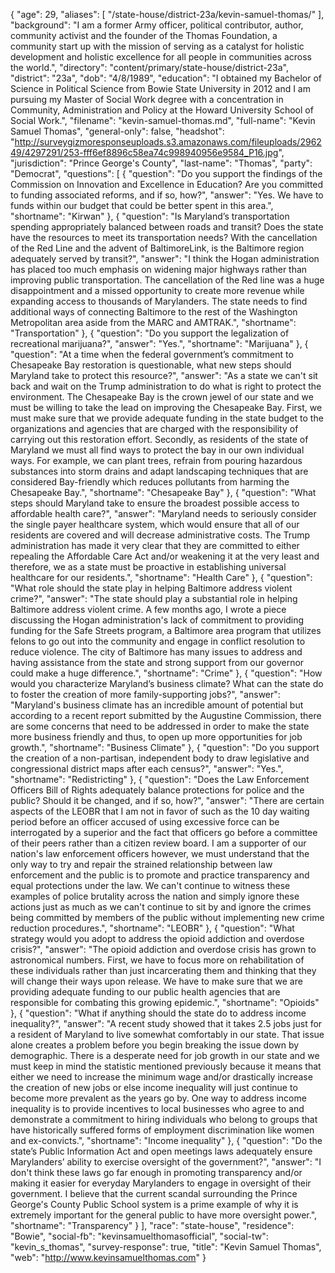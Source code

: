 {
  "age": 29,
  "aliases": [
    "/state-house/district-23a/kevin-samuel-thomas/"
  ],
  "background": "I am a former Army officer, political contributor, author, community activist and the founder of the Thomas Foundation, a community start up with the mission of serving as a catalyst for holistic development and holistic excellence for all people in communities across the world.",
  "directory": "content/primary/state-house/district-23a",
  "district": "23a",
  "dob": "4/8/1989",
  "education": "I obtained my Bachelor of Science in Political Science from Bowie State University in 2012 and I am pursuing my Master of Social Work degree with a concentration in Community, Administration and Policy at the Howard University School of Social Work.",
  "filename": "kevin-samuel-thomas.md",
  "full-name": "Kevin Samuel Thomas",
  "general-only": false,
  "headshot": "http://surveygizmoresponseuploads.s3.amazonaws.com/fileuploads/296249/4297291/253-fff6ef8896c58ea74c998940956e9584_P16.jpg",
  "jurisdiction": "Prince George's County",
  "last-name": "Thomas",
  "party": "Democrat",
  "questions": [
    {
      "question": "Do you support the findings of the Commission on Innovation and Excellence in Education? Are you committed to funding associated reforms, and if so, how?",
      "answer": "Yes. We have to funds within our budget that could be better spent in this area.",
      "shortname": "Kirwan"
    },
    {
      "question": "Is Maryland’s transportation spending appropriately balanced between roads and transit? Does the state have the resources to meet its transportation needs? With the cancellation of the Red Line and the advent of BaltimoreLink, is the Baltimore region adequately served by transit?",
      "answer": "I think the Hogan administration has placed too much emphasis on widening major highways rather than improving public transportation. The cancellation of the Red line was a huge disappointment and a missed opportunity to create more revenue while expanding access to thousands of Marylanders. The state needs to find additional ways of connecting Baltimore to the rest of the Washington Metropolitan area aside from the MARC and AMTRAK.",
      "shortname": "Transportation"
    },
    {
      "question": "Do you support the legalization of recreational marijuana?",
      "answer": "Yes.",
      "shortname": "Marijuana"
    },
    {
      "question": "At a time when the federal government’s commitment to Chesapeake Bay restoration is questionable, what new steps should Maryland take to protect this resource?",
      "answer": "As a state we can't sit back and wait on the Trump administration to do what is right to protect the environment. The Chesapeake Bay is the crown jewel of our state and we must be willing to take the lead on improving the Chesapeake Bay. First, we must make sure that we provide adequate funding in the state budget to the organizations and agencies that are charged with the responsibility of carrying out this restoration effort. Secondly, as residents of the state of Maryland we must all find ways to protect the bay in our own individual ways. For example, we can plant trees, refrain from pouring hazardous substances into storm drains and adapt landscaping techniques that are considered Bay-friendly which reduces pollutants from harming the Chesapeake Bay.",
      "shortname": "Chesapeake Bay"
    },
    {
      "question": "What steps should Maryland take to ensure the broadest possible access to affordable health care?",
      "answer": "Maryland needs to seriously consider the single payer healthcare system, which would ensure that all of our residents are covered and will decrease administrative costs. The Trump administration has made it very clear that they are committed to either repealing the Affordable Care Act and/or weakening it at the very least and therefore, we as a state must be proactive in establishing universal healthcare for our residents.",
      "shortname": "Health Care"
    },
    {
      "question": "What role should the state play in helping Baltimore address violent crime?",
      "answer": "The state should play a substantial role in helping Baltimore address violent crime. A few months ago, I wrote a piece discussing the Hogan administration's lack of commitment to providing funding for the Safe Streets program, a Baltimore area program that utilizes felons to go out into the community and engage in conflict resolution to reduce violence. The city of Baltimore has many issues to address and having assistance from the state and strong support from our governor could make a huge difference.",
      "shortname": "Crime"
    },
    {
      "question": "How would you characterize Maryland’s business climate? What can the state do to foster the creation of more family-supporting jobs?",
      "answer": "Maryland's business climate has an incredible amount of potential but according to a recent report submitted by the Augustine Commission, there are some concerns that need to be addressed in order to make the state more business friendly and thus, to open up more opportunities for job growth.",
      "shortname": "Business Climate"
    },
    {
      "question": "Do you support the creation of a non-partisan, independent body to draw legislative and congressional district maps after each census?",
      "answer": "Yes.",
      "shortname": "Redistricting"
    },
    {
      "question": "Does the Law Enforcement Officers Bill of Rights adequately balance protections for police and the public? Should it be changed, and if so, how?",
      "answer": "There are certain aspects of the LEOBR that I am not in favor of such as the 10 day waiting period before an officer accused of using excessive force can be interrogated by a superior and the fact that officers go before a committee of their peers rather than a citizen review board. I am a supporter of our nation's law enforcement officers however, we must understand that the only way to try and repair the strained relationship between law enforcement and the public is to promote and practice transparency and equal protections under the law. We can't continue to witness these examples of police brutality across the nation and simply ignore these actions just as much as we can't continue to sit by and ignore the crimes being committed by members of the public without implementing new crime reduction procedures.",
      "shortname": "LEOBR"
    },
    {
      "question": "What strategy would you adopt to address the opioid addiction and overdose crisis?",
      "answer": "The opioid addiction and overdose crisis has grown to astronomical numbers. First, we have to focus more on rehabilitation of these individuals rather than just incarcerating them and thinking that they will change their ways upon release. We have to make sure that we are providing adequate funding to our public health agencies that are responsible for combating this growing epidemic.",
      "shortname": "Opioids"
    },
    {
      "question": "What if anything should the state do to address income inequality?",
      "answer": "A recent study showed that it takes 2.5 jobs just for a resident of Maryland to live somewhat comfortably in our state. That issue alone creates a problem before you begin breaking the issue down by demographic. There is a desperate need for job growth in our state and we must keep in mind the statistic mentioned previously because it means that either we need to increase the minimum wage and/or drastically increase the creation of new jobs or else income inequality will just continue to become more prevalent as the years go by. One way to address income inequality is to provide incentives to local businesses who agree to and demonstrate a commitment to hiring individuals who belong to groups that have historically suffered forms of employment discrimination like women and ex-convicts.",
      "shortname": "Income inequality"
    },
    {
      "question": "Do the state’s Public Information Act and open meetings laws adequately ensure Marylanders’ ability to exercise oversight of the government?",
      "answer": "I don't think these laws go far enough in promoting transparency and/or making it easier for everyday Marylanders to engage in oversight of their government. I believe that the current scandal surrounding the Prince George's County Public School system is a prime example of why it is extremely important for the general public to have more oversight power.",
      "shortname": "Transparency"
    }
  ],
  "race": "state-house",
  "residence": "Bowie",
  "social-fb": "kevinsamuelthomasofficial",
  "social-tw": "kevin_s_thomas",
  "survey-response": true,
  "title": "Kevin Samuel Thomas",
  "web": "http://www.kevinsamuelthomas.com"
}
